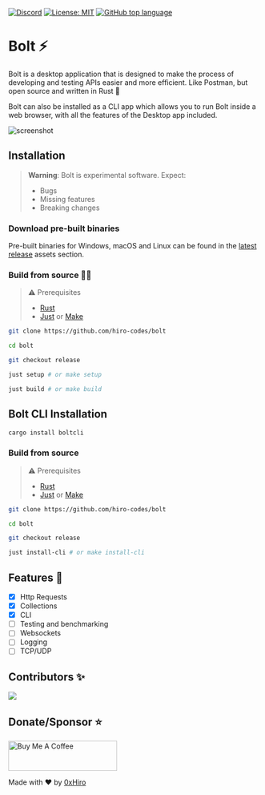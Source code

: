 [![Discord](https://img.shields.io/discord/1018936651612967043)](https://discord.gg/yMEKS2hk)
[![License: MIT](https://img.shields.io/badge/License-MIT-yellow.svg)](https://opensource.org/licenses/MIT)
[![GitHub top language](https://img.shields.io/github/languages/top/hiro-codes/bolt)](https://github.com/hiro-codes/bolt/search?l=rust)

# Bolt ⚡
Bolt is a desktop application that is designed to make the process of developing and testing APIs easier and more efficient. Like Postman, but open source and written in Rust 🦀

Bolt can also be installed as a CLI app which allows you to run Bolt inside a web browser, with all the features of the Desktop app included.


![screenshot](https://github.com/hiro-codes/bolt/blob/master/screenshot.png?raw=true)

## Installation

> **Warning**: Bolt is experimental software. Expect:
> * Bugs
> * Missing features
> * Breaking changes

### Download pre-built binaries

Pre-built binaries for Windows, macOS and Linux can be found in the [latest release](https://github.com/hiro-codes/bolt/releases/latest) assets section.

### Build from source 👩‍💻

> ⚠️ Prerequisites
> 
> * [Rust](https://www.rust-lang.org/tools/install)
> * [Just](https://github.com/casey/just) or [Make](https://www.gnu.org/software/make/#download)


```bash
git clone https://github.com/hiro-codes/bolt

cd bolt

git checkout release

just setup # or make setup

just build # or make build
```


## Bolt CLI Installation

```bash
cargo install boltcli
```

### Build from source

> ⚠️ Prerequisites
> 
> * [Rust](https://www.rust-lang.org/tools/install)
> * [Just](https://github.com/casey/just) or [Make](https://www.gnu.org/software/make/#download)

```bash
git clone https://github.com/hiro-codes/bolt

cd bolt

git checkout release

just install-cli # or make install-cli
```


## Features 🚧
 * [x] Http Requests
 * [x] Collections
 * [x] CLI
 * [ ] Testing and benchmarking
 * [ ] Websockets
 * [ ] Logging
 * [ ] TCP/UDP

## Contributors ✨

<a href="https://github.com/hiro-codes/bolt/graphs/contributors">
  <img src="https://contrib.rocks/image?repo=hiro-codes/bolt" />
</a>

## Donate/Sponsor ⭐
<a href="https://www.buymeacoffee.com/0xhiro" target="_blank"><img src="https://cdn.buymeacoffee.com/buttons/v2/default-white.png" alt="Buy Me A Coffee" style="height: 60px !important;width: 217px !important;" ></a>

Made with ❤️  by [0xHiro](https://twitter.com/hiro_codes) 
